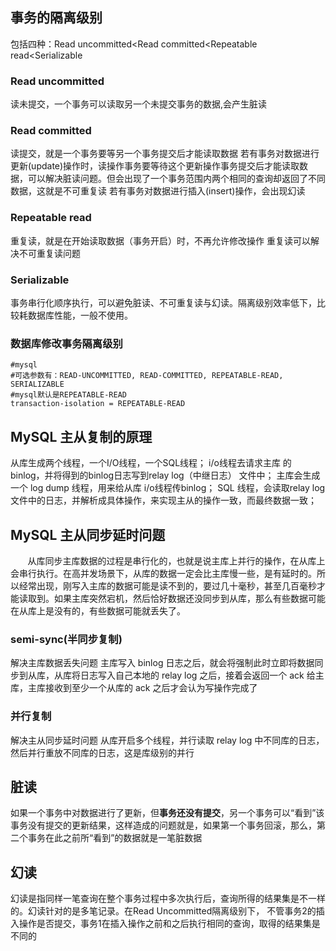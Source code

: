 ## 事务的隔离级别
包括四种：Read uncommitted<Read committed<Repeatable read<Serializable
### Read uncommitted
读未提交，一个事务可以读取另一个未提交事务的数据,会产生脏读
### Read committed
读提交，就是一个事务要等另一个事务提交后才能读取数据
若有事务对数据进行更新(update)操作时，读操作事务要等待这个更新操作事务提交后才能读取数据，可以解决脏读问题。但会出现了一个事务范围内两个相同的查询却返回了不同数据，这就是不可重复读
若有事务对数据进行插入(insert)操作，会出现幻读
### Repeatable read
重复读，就是在开始读取数据（事务开启）时，不再允许修改操作
重复读可以解决不可重复读问题
### Serializable
事务串行化顺序执行，可以避免脏读、不可重复读与幻读。隔离级别效率低下，比较耗数据库性能，一般不使用。
### 数据库修改事务隔离级别
```
#mysql
#可选参数有：READ-UNCOMMITTED, READ-COMMITTED, REPEATABLE-READ, SERIALIZABLE
#mysql默认是REPEATABLE-READ
transaction-isolation = REPEATABLE-READ
```
## MySQL 主从复制的原理
从库生成两个线程，一个I/O线程，一个SQL线程；
i/o线程去请求主库 的binlog，并将得到的binlog日志写到relay log（中继日志） 文件中；
主库会生成一个 log dump 线程，用来给从库 i/o线程传binlog；
SQL 线程，会读取relay log文件中的日志，并解析成具体操作，来实现主从的操作一致，而最终数据一致；

## MySQL 主从同步延时问题
&nbsp;&nbsp;&nbsp;&nbsp;&nbsp;&nbsp;&nbsp;从库同步主库数据的过程是串行化的，也就是说主库上并行的操作，在从库上会串行执行。在高并发场景下，从库的数据一定会比主库慢一些，是有延时的。所以经常出现，刚写入主库的数据可能是读不到的，要过几十毫秒，甚至几百毫秒才能读取到。如果主库突然宕机，然后恰好数据还没同步到从库，那么有些数据可能在从库上是没有的，有些数据可能就丢失了。
### semi-sync(半同步复制)
解决主库数据丢失问题
主库写入 binlog 日志之后，就会将强制此时立即将数据同步到从库，从库将日志写入自己本地的 relay log 之后，接着会返回一个 ack 给主库，主库接收到至少一个从库的 ack 之后才会认为写操作完成了
### 并行复制
解决主从同步延时问题
从库开启多个线程，并行读取 relay log 中不同库的日志，然后并行重放不同库的日志，这是库级别的并行
## 脏读
如果一个事务中对数据进行了更新，但**事务还没有提交**，另一个事务可以“看到”该事务没有提交的更新结果，这样造成的问题就是，如果第一个事务回滚，那么，第二个事务在此之前所“看到”的数据就是一笔脏数据
## 幻读
幻读是指同样一笔查询在整个事务过程中多次执行后，查询所得的结果集是不一样的。幻读针对的是多笔记录。在Read Uncommitted隔离级别下， 不管事务2的插入操作是否提交，事务1在插入操作之前和之后执行相同的查询，取得的结果集是不同的